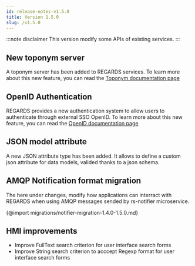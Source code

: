 ```yaml
---
id: release-notes-v1.5.0
title: Version 1.5.0
slug: /v1.5.0
---
```


:::note disclaimer
This version modify some APIs of existing services.
:::

## New toponym server

A toponym server has been added to REGARDS services. To learn more about this new feature, you can read the [Toponym documentation page](/docs/user-guide/catalog/toponyms)

## OpenID Authentication

REGARDS provides a new authentication system to allow users to authenticate through external SSO OpenID. To learn more about this new feature, you can read the [OpenID documentation page](/docs/user-guide/project-configuration/users/openid)

## JSON model attribute

A new JSON attribute type has been added. It allows to define a custom json attribute for data models, valided thanks to a json schema.

## AMQP Notification format migration

The here under changes, modify how applications can interract with REGARDS when using AMQP messages sended by rs-notifier microservice.

{@import migrations/notifier-migration-1.4.0-1.5.0.md}

## HMI improvements

- Improve FullText search criterion for user interface search forms
- Improve String search criterion to acccept Regexp format for user interface search forms
